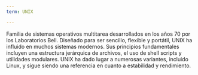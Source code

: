 ```yaml
---
term: UNIX

---
```

Familia de sistemas operativos multitarea desarrollados en los años 70 por los Laboratorios Bell. Diseñado para ser sencillo, flexible y portátil, UNIX ha influido en muchos sistemas modernos. Sus principios fundamentales incluyen una estructura jerárquica de archivos, el uso de shell scripts y utilidades modulares. UNIX ha dado lugar a numerosas variantes, incluido Linux, y sigue siendo una referencia en cuanto a estabilidad y rendimiento.